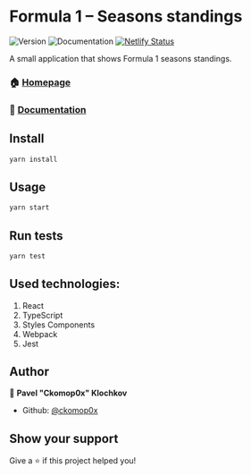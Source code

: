 # Formula 1 – Seasons standings
![Version](https://img.shields.io/badge/version-2.2.2-blue.svg?cacheSeconds=2592000)
![Documentation](https://img.shields.io/badge/documentation-yes-brightgreen.svg)
[![Netlify Status](https://api.netlify.com/api/v1/badges/35d6a461-03a6-4e88-85e7-502dbec57d19/deploy-status)](https://app.netlify.com/sites/f1-seasons/deploys)

A small application that shows Formula 1 seasons standings.  
  
### 🏠 [Homepage](https://f1-seasons.now.sh)
### 📄 [Documentation](https://github.com/ckomop0x/f1-seasons)

## Install

```sh
yarn install
```

## Usage

```sh
yarn start
```

## Run tests

```sh
yarn test
```

## Used technologies:
1. React
2. TypeScript
3. Styles Components
4. Webpack
5. Jest

## Author

👤 **Pavel "Ckomop0x" Klochkov**

* Github: [@ckomop0x](https://github.com/ckomop0x)

## Show your support

Give a ⭐️ if this project helped you!
